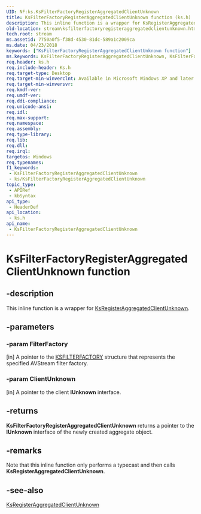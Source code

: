 ```yaml
---
UID: NF:ks.KsFilterFactoryRegisterAggregatedClientUnknown
title: KsFilterFactoryRegisterAggregatedClientUnknown function (ks.h)
description: This inline function is a wrapper for KsRegisterAggregatedClientUnknown.
old-location: stream\ksfilterfactoryregisteraggregatedclientunknown.htm
tech.root: stream
ms.assetid: 7750a0f5-f38d-4530-81dc-589a1c2009ca
ms.date: 04/23/2018
keywords: ["KsFilterFactoryRegisterAggregatedClientUnknown function"]
ms.keywords: KsFilterFactoryRegisterAggregatedClientUnknown, KsFilterFactoryRegisterAggregatedClientUnknown function [Streaming Media Devices], avfunc_03ec0abd-d481-4b97-b8ab-6be504e95a55.xml, ks/KsFilterFactoryRegisterAggregatedClientUnknown, stream.ksfilterfactoryregisteraggregatedclientunknown
req.header: ks.h
req.include-header: Ks.h
req.target-type: Desktop
req.target-min-winverclnt: Available in Microsoft Windows XP and later operating systems and DirectX 8.0 and later DirectX versions.
req.target-min-winversvr: 
req.kmdf-ver: 
req.umdf-ver: 
req.ddi-compliance: 
req.unicode-ansi: 
req.idl: 
req.max-support: 
req.namespace: 
req.assembly: 
req.type-library: 
req.lib: 
req.dll: 
req.irql: 
targetos: Windows
req.typenames: 
f1_keywords:
 - KsFilterFactoryRegisterAggregatedClientUnknown
 - ks/KsFilterFactoryRegisterAggregatedClientUnknown
topic_type:
 - APIRef
 - kbSyntax
api_type:
 - HeaderDef
api_location:
 - ks.h
api_name:
 - KsFilterFactoryRegisterAggregatedClientUnknown
---
```


# KsFilterFactoryRegisterAggregatedClientUnknown function


## -description

This inline function is a wrapper for <a href="https://docs.microsoft.com/windows-hardware/drivers/ddi/ks/nf-ks-ksregisteraggregatedclientunknown">KsRegisterAggregatedClientUnknown</a>.

## -parameters

### -param FilterFactory 

[in]
A pointer to the <a href="https://docs.microsoft.com/windows-hardware/drivers/ddi/ks/ns-ks-_ksfilterfactory">KSFILTERFACTORY</a> structure that represents the specified AVStream filter factory.

### -param ClientUnknown 

[in]
A pointer to the client <b>IUnknown</b> interface.

## -returns

<b>KsFilterFactoryRegisterAggregatedClientUnknown</b> returns a pointer to the <b>IUnknown</b> interface of the newly created aggregate object.

## -remarks

Note that this inline function only performs a typecast and then calls <b>KsRegisterAggregatedClientUnknown</b>.

## -see-also

<a href="https://docs.microsoft.com/windows-hardware/drivers/ddi/ks/nf-ks-ksregisteraggregatedclientunknown">KsRegisterAggregatedClientUnknown</a>

